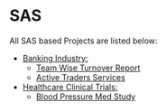 # SAS
All SAS based Projects are listed below:

* [Banking Industry:](https://github.com/hhlamba/SAS/tree/main/Banking%20Industry)
  * [Team Wise Turnover Report](https://github.com/hhlamba/SAS/tree/main/Banking%20Industry/Team%20wise%20Consolidated%20Turnover%20report)
  * [Active Traders Services](https://github.com/hhlamba/SAS/tree/main/Banking%20Industry/Active%20Traders%20Services%20Report%20(ATS))
* [Healthcare Clinical Trials:](https://github.com/hhlamba/SAS/tree/main/Healthcare%20Industry)
  * [Blood Pressure Med Study](https://github.com/hhlamba/SAS/tree/main/Healthcare%20Industry/Blood%20Pressure%20Med%20Study)
  
